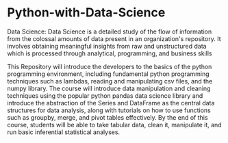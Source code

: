# Python-with-Data-Science


Data Science: Data Science is a detailed study of the flow of information from the colossal amounts of data present in an organization's repository. It involves obtaining meaningful insights from raw and unstructured data which is processed through analytical, programming, and business skills


This Repository will introduce the developers to the basics of the python programming environment, including fundamental python programming techniques such as lambdas, reading and manipulating csv files, and the numpy library. The course will introduce data manipulation and cleaning techniques using the popular python pandas data science library and introduce the abstraction of the Series and DataFrame as the central data structures for data analysis, along with tutorials on how to use functions such as groupby, merge, and pivot tables effectively. By the end of this course, students will be able to take tabular data, clean it, manipulate it, and run basic inferential statistical analyses. 

